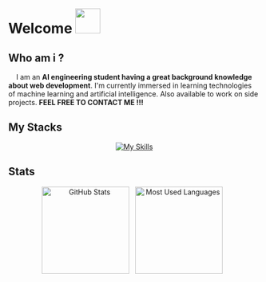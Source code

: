 # Welcome <img src="https://media.giphy.com/media/v1.Y2lkPTc5MGI3NjExZnlxMHN1d2k1NGNxamJ0eWw5bG10ZmloNGs2NzlwczhibTZsMHF6NCZlcD12MV9pbnRlcm5hbF9naWZfYnlfaWQmY3Q9Zw/48o6DuNvDewYLWsXyZ/giphy.gif" width="50">

## Who am i ?
<p>&nbsp&nbsp&nbsp&nbspI am an <strong>AI engineering student having a great background knowledge about web development</strong>. I'm currently immersed in learning technologies of machine learning and artificial intelligence. Also available to work on side projects. <strong>FEEL FREE TO CONTACT ME !!!</strong></p>


## My Stacks

<div align="center">
  
  [![My Skills](https://skillicons.dev/icons?i=python,c,cpp,java,html,css,javascript,flutter,figma,blender)](https://skillicons.dev)
</div>

  
## Stats
<div align="center">
<p>
    <img height=175 alt="GitHub Stats" src="https://github-readme-stats.vercel.app/api?username=annedevfs&show_icons=true&theme=highcontrast" />&nbsp;&nbsp;
    <img height=175 alt="Most Used Languages" src="https://github-readme-stats.vercel.app/api/top-langs/?username=annedevfs&layout=compact&theme=highcontrast" />&nbsp;&nbsp;
</p>
</div>
